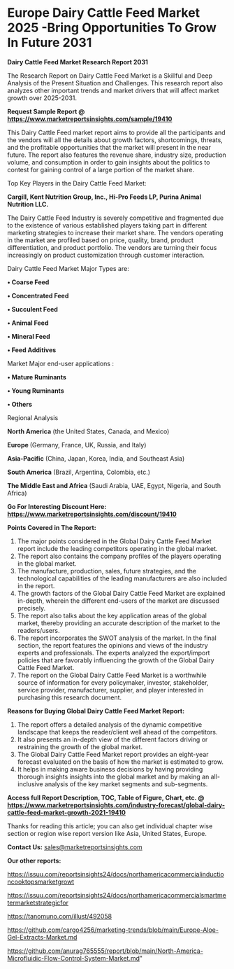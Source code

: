# Europe Dairy Cattle Feed Market 2025 -Bring Opportunities To Grow In Future 2031

<strong>Dairy Cattle Feed Market Research Report 2031</strong>

The Research Report on Dairy Cattle Feed Market is a Skillful and Deep Analysis of the Present Situation and Challenges. This research report also analyzes other important trends and market drivers that will affect market growth over 2025-2031.

<strong>Request Sample Report @ <a href=https://www.marketreportsinsights.com/sample/19410>https://www.marketreportsinsights.com/sample/19410</a></strong>

This Dairy Cattle Feed market report aims to provide all the participants and the vendors will all the details about growth factors, shortcomings, threats, and the profitable opportunities that the market will present in the near future. The report also features the revenue share, industry size, production volume, and consumption in order to gain insights about the politics to contest for gaining control of a large portion of the market share.

Top Key Players in the Dairy Cattle Feed Market:

<strong>Cargill, Kent Nutrition Group, Inc., Hi-Pro Feeds LP, Purina Animal Nutrition LLC.</strong>

The Dairy Cattle Feed Industry is severely competitive and fragmented due to the existence of various established players taking part in different marketing strategies to increase their market share. The vendors operating in the market are profiled based on price, quality, brand, product differentiation, and product portfolio. The vendors are turning their focus increasingly on product customization through customer interaction.

Dairy Cattle Feed Market Major Types are:

<strong>• Coarse Feed

• Concentrated Feed

• Succulent Feed

• Animal Feed

• Mineral Feed

• Feed Additives</strong>

Market Major end-user applications :

<strong>• Mature Ruminants

• Young Ruminants

• Others</strong>

Regional Analysis

</u><strong><b>North America</b></strong> (the United States, Canada, and Mexico)

<strong><b>Europe </b></strong>(Germany, France, UK, Russia, and Italy)

<strong><b>Asia-Pacific</b></strong> (China, Japan, Korea, India, and Southeast Asia)

<strong><b>South America</b></strong> (Brazil, Argentina, Colombia, etc.)

<strong><b>The Middle East and Africa</b></strong> (Saudi Arabia, UAE, Egypt, Nigeria, and South Africa)

<strong>Go For Interesting Discount Here: <a href=https://www.marketreportsinsights.com/discount/19410>https://www.marketreportsinsights.com/discount/19410</a></strong>

<strong>Points Covered in The Report:</strong>
<ol>
  <li>The major points considered in the Global Dairy Cattle Feed Market report include the leading competitors operating in the global market.</li>
  <li>The report also contains the company profiles of the players operating in the global market.</li>
  <li>The manufacture, production, sales, future strategies, and the technological capabilities of the leading manufacturers are also included in the report.</li>
  <li>The growth factors of the Global Dairy Cattle Feed Market are explained in-depth, wherein the different end-users of the market are discussed precisely.</li>
  <li>The report also talks about the key application areas of the global market, thereby providing an accurate description of the market to the readers/users.</li>
  <li>The report incorporates the SWOT analysis of the market. In the final section, the report features the opinions and views of the industry experts and professionals. The experts analyzed the export/import policies that are favorably influencing the growth of the Global Dairy Cattle Feed Market.</li>
  <li>The report on the Global Dairy Cattle Feed Market is a worthwhile source of information for every policymaker, investor, stakeholder, service provider, manufacturer, supplier, and player interested in purchasing this research document.</li>
</ol>
<strong>Reasons for Buying Global Dairy Cattle Feed Market Report:</strong>

<ol>
  <li>The report offers a detailed analysis of the dynamic competitive landscape that keeps the reader/client well ahead of the competitors.</li>
  <li>It also presents an in-depth view of the different factors driving or restraining the growth of the global market.</li>
  <li>The Global Dairy Cattle Feed Market report provides an eight-year forecast evaluated on the basis of how the market is estimated to grow.</li>
  <li>It helps in making aware business decisions by having providing thorough insights insights into the global market and by making an all-inclusive analysis of the key market segments and sub-segments.</li>
</ol>
<strong>Access full Report Description, TOC, Table of Figure, Chart, etc. @ <a href=https://www.marketreportsinsights.com/industry-forecast/global-dairy-cattle-feed-market-growth-2021-19410>https://www.marketreportsinsights.com/industry-forecast/global-dairy-cattle-feed-market-growth-2021-19410</a></strong>


Thanks for reading this article; you can also get individual chapter wise section or region wise report version like Asia, United States, Europe.

<strong>Contact Us:</strong>
sales@marketreportsinsights.com

<strong>Our other reports:</strong>

<a href=https://issuu.com/reportsinsights24/docs/northamericacommercialinductioncooktopsmarketgrowt>https://issuu.com/reportsinsights24/docs/northamericacommercialinductioncooktopsmarketgrowt</a>

<a href=https://issuu.com/reportsinsights24/docs/northamericacommercialsmartmetermarketstrategicfor>https://issuu.com/reportsinsights24/docs/northamericacommercialsmartmetermarketstrategicfor</a>

<a href=https://tanomuno.com/illust/492058>https://tanomuno.com/illust/492058</a>

<a href=https://github.com/cargo4256/marketing-trends/blob/main/Europe-Aloe-Gel-Extracts-Market.md>https://github.com/cargo4256/marketing-trends/blob/main/Europe-Aloe-Gel-Extracts-Market.md</a>

<a href=https://github.com/anurag765555/report/blob/main/North-America-Microfluidic-Flow-Control-System-Market.md>https://github.com/anurag765555/report/blob/main/North-America-Microfluidic-Flow-Control-System-Market.md</a>"
